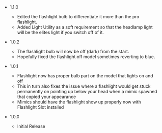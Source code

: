 - 1.1.0
  - Edited the flashlight bulb to differentiate it more than the pro flashlight.
  - Added Light Utility as a soft requirement so that the headlamp light will be the elites light if you switch off of it.

- 1.0.2
  - The flashlight bulb will now be off (dark) from the start.
  - Hopefully fixed the flashlight off model sometimes reverting to blue.

- 1.0.1
  - Flashlight now has proper bulb part on the model that lights on and off
  - This in turn also fixes the issue where a flashlight would get stuck permanently on pointing up below your head when a mimic spawned that copied your appearance
  - Mimics should have the flashlight show up properly now with Flashlight Slot installed

- 1.0.0
  - Initial Release
